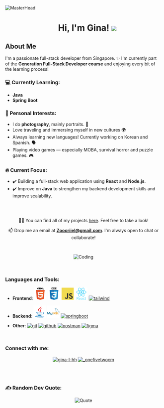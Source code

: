 <img src="https://i.pinimg.com/originals/8e/c6/f1/8ec6f1630c1f40394878290b96c74e6f.gif" alt="MasterHead" style="width: 1000px; height: 300px; max-height: 200px;">


<div id="toc">
  <ul align="center" style="list-style: none">
    <summary>
      <h1>
        Hi, I'm Gina!
        <img src="https://media.giphy.com/media/hvRJCLFzcasrR4ia7z/giphy.gif" width="35">
      </h1>
    </summary>
  </ul>
</div>

<h2>About Me</h2>

<p align="left">
  I'm a passionate full-stack developer from Singapore. ✨ I'm currently part of the <strong>Generation Full-Stack Developer course</strong> and enjoying every bit of the learning process!
</p>

### 💻 Currently Learning:
- **Java**
- **Spring Boot**

### 🌱 Personal Interests:
- I do **photography**, mainly portraits. 📸
- Love traveling and immersing myself in new cultures 🌍
- Always learning new languages! Currently working on Korean and Spanish. 🗣️
- Playing video games — especially MOBA, survival horror and puzzle games. 🎮

### 🔥 Current Focus:
- ✔️ Building a full-stack web application using **React** and **Node.js**.
- ✔️ Improve on **Java** to strengthen my backend development skills and improve scalability.

<br>
<br>
<p align="center">
  👨‍💻 You can find all of my projects <a href="link">here</a>. Feel free to take a look!
</p>
<p align="center">
  📫 Drop me an email at <strong><a href="mailto:Zoooriiel@gmail.com">Zoooriiel@gmail.com</a></strong>. I'm always open to chat or collaborate!
</p>
<br>
 <p align="center">
    <img alt="Coding" width="350" src="https://media1.tenor.com/m/tNYus4tK5dEAAAAd/anime-computer.gif">
</p>

<br>

### Languages and Tools:
- **Frontend**: <a href="https://www.w3.org/html/" target="_blank" rel="noreferrer"><img src="https://raw.githubusercontent.com/devicons/devicon/master/icons/html5/html5-original-wordmark.svg" alt="html5" width="40" height="40"/></a> <a href="https://www.w3schools.com/css/" target="_blank" rel="noreferrer"><img src="https://raw.githubusercontent.com/devicons/devicon/master/icons/css3/css3-original-wordmark.svg" alt="css3" width="40" height="40"/></a> <a href="https://developer.mozilla.org/en-US/docs/Web/JavaScript" target="_blank" rel="noreferrer"><img src="https://raw.githubusercontent.com/devicons/devicon/master/icons/javascript/javascript-original.svg" alt="javascript" width="40" height="40"/></a> <a href="https://reactjs.org/" target="_blank" rel="noreferrer"><img src="https://raw.githubusercontent.com/devicons/devicon/master/icons/react/react-original-wordmark.svg" alt="react" width="40" height="40"/></a> <a href="https://tailwindcss.com/" target="_blank" rel="noreferrer"><img src="https://www.vectorlogo.zone/logos/tailwindcss/tailwindcss-icon.svg" alt="tailwind" width="40" height="40"/></a>
  
- **Backend**: <a href="https://www.java.com" target="_blank" rel="noreferrer"><img src="https://raw.githubusercontent.com/devicons/devicon/master/icons/java/java-original.svg" alt="java" width="40" height="40"/></a> <a href="https://www.mysql.com/" target="_blank" rel="noreferrer"><img src="https://raw.githubusercontent.com/devicons/devicon/master/icons/mysql/mysql-original-wordmark.svg" alt="mysql" width="40" height="40"/></a> <a href="https://spring.io/" target="_blank" rel="noreferrer"><img src="https://www.vectorlogo.zone/logos/springio/springio-icon.svg" alt="springboot" width="40" height="40"/></a>

- **Other**: <a href="https://git-scm.com/" target="_blank" rel="noreferrer"><img src="https://www.vectorlogo.zone/logos/git-scm/git-scm-icon.svg" alt="git" width="40" height="40"/></a> <a href="https://github.com/" target="_blank" rel="noreferrer"><img src="https://www.vectorlogo.zone/logos/github/github-icon.svg" alt="github" width="40" height="40"/></a> <a href="https://postman.com" target="_blank" rel="noreferrer"><img src="https://www.vectorlogo.zone/logos/getpostman/getpostman-icon.svg" alt="postman" width="40" height="40"/></a> <a href="https://www.figma.com/" target="_blank" rel="noreferrer"><img src="https://www.vectorlogo.zone/logos/figma/figma-icon.svg" alt="figma" width="40" height="40"/></a>

<br>

<h3 align="left">Connect with me:</h3>
<p align="center">
<a href="https://linkedin.com/in/gina-l-hh" target="blank"><img align="center" src="https://raw.githubusercontent.com/rahuldkjain/github-profile-readme-generator/master/src/images/icons/Social/linked-in-alt.svg" alt="gina-l-hh" height="30" width="40" /></a>
<a href="https://instagram.com/_onefivetwocm" target="blank"><img align="center" src="https://raw.githubusercontent.com/rahuldkjain/github-profile-readme-generator/master/src/images/icons/Social/instagram.svg" alt="_onefivetwocm" height="30" width="40" /></a>
</p>

<br>


<br>
<h3 align="left">✍️ Random Dev Quote:</h3> 
<div align="center">
  <img src="https://quotes-github-readme.vercel.app/api?type=horizontal&theme=gruvbox" alt="Quote" />
</div>

<!-- Proudly created with GPRM ( https://gprm.itsvg.in ) -->
